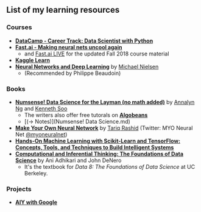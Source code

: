## List of my learning resources

### Courses

- **[DataCamp - Career Track: Data Scientist with Python](https://www.datacamp.com/tracks/data-scientist-with-python)**
- **[Fast.ai - Making neural nets uncool again](http://course.fast.ai/)**
    + and [Fast.ai LIVE](http://forums.fast.ai/t/fast-ai-live-the-new-version-of-the-international-fellowship/22825) for the updated Fall 2018 course material
- **[Kaggle Learn](https://www.kaggle.com/learn/overview)**
- **[Neural Networks and Deep Learning](http://neuralnetworksanddeeplearning.com/)** by [Michael Nielsen](https://twitter.com/michael_nielsen)
    - (Recommended by Philippe Beaudoin)

### Books

- **[Numsense! Data Science for the Layman (no math added)](https://www.amazon.com/Numsense-Data-Science-Layman-Added-ebook/dp/B01N29ZEM6)** by [Annalyn Ng](https://twitter.com/annalyzin) and [Kenneth Soo](https://twitter.com/algobeans)
    + The writers also offer free tutorals on **[Algobeans](https://algobeans.com/)**
    + [(-> Notes)](Numsense! Data Science.md)
- **[Make Your Own Neural Network](https://www.amazon.com/Make-Your-Own-Neural-Network-ebook/dp/B01EER4Z4G/)** by [Tariq Rashid](https://twitter.com/rzeta0) (Twitter: MYO Neural Net [@myoneuralnet](https://twitter.com/myoneuralnet))
- **[Hands-On Machine Learning with Scikit-Learn and TensorFlow: Concepts, Tools, and Techniques to Build Intelligent Systems](https://www.amazon.com/Hands-Machine-Learning-Scikit-Learn-TensorFlow/dp/1491962291/ref=sr_1_3?ie=UTF8&qid=1538933223&sr=8-3&keywords=hands-on+machine+learning)**
- **[Computational and Inferential Thinking: The Foundations of Data Science](https://www.inferentialthinking.com/chapters/intro)** by Ani Adhikari and John DeNero
    - It's the textbook for _Data 8: The Foundations of Data Science_ at UC Berkeley.

### Projects

- **[AIY with Google](https://aiyprojects.withgoogle.com/)**